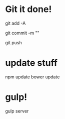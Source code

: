 # Git it done!

git add -A

git commit -m ""

git push

# update stuff

npm update
bower update

# gulp!
gulp server
